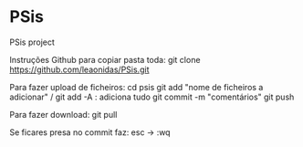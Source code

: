 # PSis
PSis project

Instruções Github
para copiar pasta toda: git clone https://github.com/leaonidas/PSis.git

Para fazer upload de ficheiros:
	cd psis
	git add "nome de ficheiros a adicionar"	/ git add -A : adiciona tudo
	git commit -m "comentários"
	git push

Para fazer download:
	git pull

Se ficares presa no commit faz: esc -> :wq
